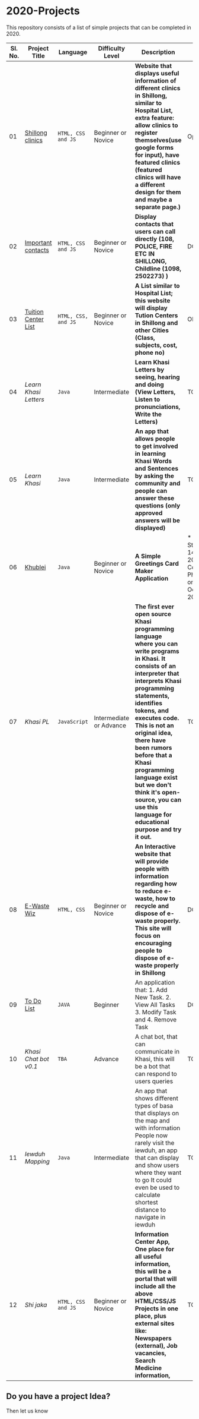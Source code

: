 # 2020-Projects
This repository consists of a list of simple projects that can be completed in 2020.

Sl. No. | Project Title | Language | Difficulty Level | Description| Status
--- | --- | --- | --- | --- | ---
01 | [Shillong clinics](https://sngur.github.io/Shillong-Clinics/) | `HTML, CSS and JS` | Beginner or Novice | **Website that displays useful information of different clinics in Shillong, similar to Hospital List, extra feature: allow clinics to register themselves(use google forms for input), have featured clinics (featured clinics will have a different design for them and maybe a separate page.)** | Open
02 | [Important contacts](https://sngur.github.io/Important-Contacts/) | `HTML, CSS and JS` | Beginner or Novice | **Display contacts that users can call directly (108, POLICE, FIRE ETC IN SHILLONG, Childline (1098, 2502273) )** | DONE
03 | [Tuition Center List](https://sngur.github.io/Tuition-Centers/) | `HTML, CSS, and JS` | Beginner or Novice | **A List similar to Hospital List; this website will display Tution Centers in Shillong and other Cities (Class, subjects, cost, phone no)** | OPEN
04 | *Learn Khasi Letters* | `Java` | Intermediate | **Learn Khasi Letters by seeing, hearing and doing (View Letters, Listen to pronunciations, Write the Letters)** | TO DO
05 | *Learn Khasi* | `Java` | Intermediate | **An app that allows people to get involved in learning Khasi Words and Sentences by asking the community and people can answer these questions (only approved answers will be displayed)** | TO DO
06 | [Khublei](https://github.com/sngur/Khublei) | `Java` | Beginner or Novice | **A Simple Greetings Card Maker Application** | * 1. Started on 14th Sept 2019  * 2. Completed Phase 1 on 6th October 2019
07 | *Khasi PL* | `JavaScript` | Intermediate or Advance | **The first ever open source Khasi programming language where you can write programs in Khasi. It consists of an interpreter that interprets Khasi programming statements, identifies tokens, and executes code. This is not an original idea, there have been rumors before that a Khasi programming language exist but we don't think it's open-source, you can use this language for educational purpose and try it out.** | TO DO
08 | [E-Waste Wiz](https://sngur.github.io/E-Waste-Wiz/) | `HTML, CSS` | Beginner or Novice | **An Interactive website that will provide people with information regarding how to reduce e-waste, how to recycle and dispose of e-waste properly. This site will focus on encouraging people to dispose of e-waste properly in Shillong** | DONE
09 | [To Do List](https://github.com/peace-shillong/My-Todo-App) | `JAVA` | Beginner | An application that: 1. Add New Task. 2. View All Tasks 3. Modify Task and 4. Remove Task | DONE
10 | *Khasi Chat bot v0.1* | `TBA` | Advance | A chat bot, that can communicate in Khasi, this will be a bot that can respond to users queries | TO DO
11 | *Iewduh Mapping* | `Java` | Intermediate | An app that shows different types of basa that displays on the map and with information People now rarely visit the iewduh, an app that can display and show users where they want to go It could even be used to calculate shortest distance to navigate in iewduh | TO DO
12 | *Shi jaka* | `HTML, CSS and JS` | Beginner or Novice | **Information Center App, One place for all useful information, this will be a portal that will include all the above HTML/CSS/JS Projects in one place, plus external sites like: Newspapers (external), Job vacancies, Search Medicine information,** | TO DO

## Do you have a project Idea?

Then let us know
